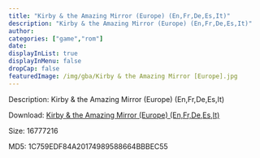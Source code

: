 ```yaml
---
title: "Kirby & the Amazing Mirror (Europe) (En,Fr,De,Es,It)"
description: "Kirby & the Amazing Mirror (Europe) (En,Fr,De,Es,It)"
author: 
categories: ["game","rom"]
date: 
displayInList: true
displayInMenu: false
dropCap: false
featuredImage: /img/gba/Kirby & the Amazing Mirror [Europe].jpg
---
```


Description: Kirby & the Amazing Mirror (Europe) (En,Fr,De,Es,It)

Download: <a style="text-decoration:underline;" href="https://mega.nz/#!PSI2nSpL!iUtN9BFRp0uPwliDs7B91wY5P7kpgkjvj3uU5q2p3_0" target = "_blank" rel = "nofollow" > Kirby & the Amazing Mirror (Europe) (En,Fr,De,Es,It)</a>

Size: 16777216

MD5: 1C759EDF84A20174989588664BBBEC55

